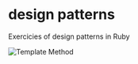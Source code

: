 # design patterns
Exercicies of design patterns in Ruby


<img src="http://s.4cdn.org/image/title/105.gif" title="Template Method">



